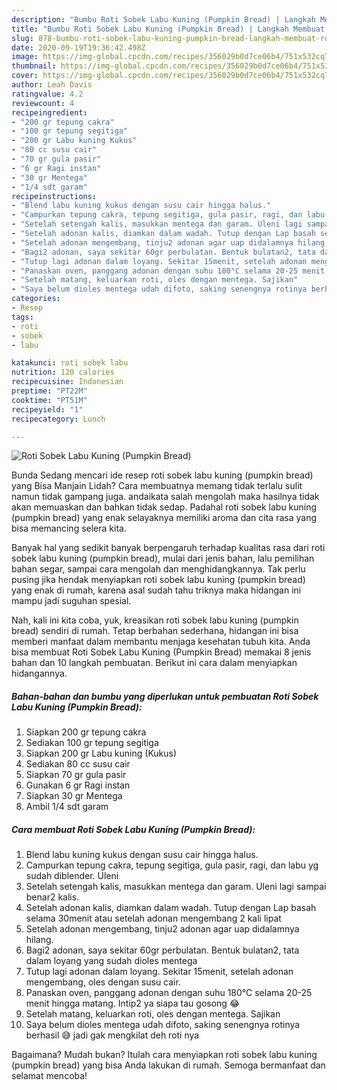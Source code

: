 ```yaml
---
description: "Bumbu Roti Sobek Labu Kuning (Pumpkin Bread) | Langkah Membuat Roti Sobek Labu Kuning (Pumpkin Bread) Yang Lezat Sekali"
title: "Bumbu Roti Sobek Labu Kuning (Pumpkin Bread) | Langkah Membuat Roti Sobek Labu Kuning (Pumpkin Bread) Yang Lezat Sekali"
slug: 878-bumbu-roti-sobek-labu-kuning-pumpkin-bread-langkah-membuat-roti-sobek-labu-kuning-pumpkin-bread-yang-lezat-sekali
date: 2020-09-19T19:36:42.498Z
image: https://img-global.cpcdn.com/recipes/356029b0d7ce06b4/751x532cq70/roti-sobek-labu-kuning-pumpkin-bread-foto-resep-utama.jpg
thumbnail: https://img-global.cpcdn.com/recipes/356029b0d7ce06b4/751x532cq70/roti-sobek-labu-kuning-pumpkin-bread-foto-resep-utama.jpg
cover: https://img-global.cpcdn.com/recipes/356029b0d7ce06b4/751x532cq70/roti-sobek-labu-kuning-pumpkin-bread-foto-resep-utama.jpg
author: Leah Davis
ratingvalue: 4.2
reviewcount: 4
recipeingredient:
- "200 gr tepung cakra"
- "100 gr tepung segitiga"
- "200 gr Labu kuning Kukus"
- "80 cc susu cair"
- "70 gr gula pasir"
- "6 gr Ragi instan"
- "30 gr Mentega"
- "1/4 sdt garam"
recipeinstructions:
- "Blend labu kuning kukus dengan susu cair hingga halus."
- "Campurkan tepung cakra, tepung segitiga, gula pasir, ragi, dan labu yg sudah diblender. Uleni"
- "Setelah setengah kalis, masukkan mentega dan garam. Uleni lagi sampai benar2 kalis."
- "Setelah adonan kalis, diamkan dalam wadah. Tutup dengan Lap basah selama 30menit atau setelah adonan mengembang 2 kali lipat"
- "Setelah adonan mengembang, tinju2 adonan agar uap didalamnya hilang."
- "Bagi2 adonan, saya sekitar 60gr perbulatan. Bentuk bulatan2, tata dalam loyang yang sudah dioles mentega"
- "Tutup lagi adonan dalam loyang. Sekitar 15menit, setelah adonan mengembang, oles dengan susu cair."
- "Panaskan oven, panggang adonan dengan suhu 180°C selama 20-25 menit hingga matang. Intip2 ya siapa tau gosong 😂"
- "Setelah matang, keluarkan roti, oles dengan mentega. Sajikan"
- "Saya belum dioles mentega udah difoto, saking senengnya rotinya berhasil 😅 jadi gak mengkilat deh roti nya"
categories:
- Resep
tags:
- roti
- sobek
- labu

katakunci: roti sobek labu 
nutrition: 120 calories
recipecuisine: Indonesian
preptime: "PT22M"
cooktime: "PT51M"
recipeyield: "1"
recipecategory: Lunch

---
```



![Roti Sobek Labu Kuning (Pumpkin Bread)](https://img-global.cpcdn.com/recipes/356029b0d7ce06b4/751x532cq70/roti-sobek-labu-kuning-pumpkin-bread-foto-resep-utama.jpg)

Bunda Sedang mencari ide resep roti sobek labu kuning (pumpkin bread) yang Bisa Manjain Lidah? Cara membuatnya memang tidak terlalu sulit namun tidak gampang juga. andaikata salah mengolah maka hasilnya tidak akan memuaskan dan bahkan tidak sedap. Padahal roti sobek labu kuning (pumpkin bread) yang enak selayaknya memiliki aroma dan cita rasa yang bisa memancing selera kita.

Banyak hal yang sedikit banyak berpengaruh terhadap kualitas rasa dari roti sobek labu kuning (pumpkin bread), mulai dari jenis bahan, lalu pemilihan bahan segar, sampai cara mengolah dan menghidangkannya. Tak perlu pusing jika hendak menyiapkan roti sobek labu kuning (pumpkin bread) yang enak di rumah, karena asal sudah tahu triknya maka hidangan ini mampu jadi suguhan spesial.




Nah, kali ini kita coba, yuk, kreasikan roti sobek labu kuning (pumpkin bread) sendiri di rumah. Tetap berbahan sederhana, hidangan ini bisa memberi manfaat dalam membantu menjaga kesehatan tubuh kita. Anda bisa membuat Roti Sobek Labu Kuning (Pumpkin Bread) memakai 8 jenis bahan dan 10 langkah pembuatan. Berikut ini cara dalam menyiapkan hidangannya.

<!--inarticleads1-->

##### Bahan-bahan dan bumbu yang diperlukan untuk pembuatan Roti Sobek Labu Kuning (Pumpkin Bread):

1. Siapkan 200 gr tepung cakra
1. Sediakan 100 gr tepung segitiga
1. Siapkan 200 gr Labu kuning (Kukus)
1. Sediakan 80 cc susu cair
1. Siapkan 70 gr gula pasir
1. Gunakan 6 gr Ragi instan
1. Siapkan 30 gr Mentega
1. Ambil 1/4 sdt garam




<!--inarticleads2-->

##### Cara membuat Roti Sobek Labu Kuning (Pumpkin Bread):

1. Blend labu kuning kukus dengan susu cair hingga halus.
1. Campurkan tepung cakra, tepung segitiga, gula pasir, ragi, dan labu yg sudah diblender. Uleni
1. Setelah setengah kalis, masukkan mentega dan garam. Uleni lagi sampai benar2 kalis.
1. Setelah adonan kalis, diamkan dalam wadah. Tutup dengan Lap basah selama 30menit atau setelah adonan mengembang 2 kali lipat
1. Setelah adonan mengembang, tinju2 adonan agar uap didalamnya hilang.
1. Bagi2 adonan, saya sekitar 60gr perbulatan. Bentuk bulatan2, tata dalam loyang yang sudah dioles mentega
1. Tutup lagi adonan dalam loyang. Sekitar 15menit, setelah adonan mengembang, oles dengan susu cair.
1. Panaskan oven, panggang adonan dengan suhu 180°C selama 20-25 menit hingga matang. Intip2 ya siapa tau gosong 😂
1. Setelah matang, keluarkan roti, oles dengan mentega. Sajikan
1. Saya belum dioles mentega udah difoto, saking senengnya rotinya berhasil 😅 jadi gak mengkilat deh roti nya




Bagaimana? Mudah bukan? Itulah cara menyiapkan roti sobek labu kuning (pumpkin bread) yang bisa Anda lakukan di rumah. Semoga bermanfaat dan selamat mencoba!
